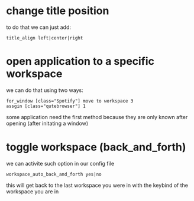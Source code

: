 # change title position

to do that we can just add:

```
title_align left|center|right
```

# open application to a specific workspace

we can do that using two ways:

```
for_window [class="Spotify"] move to workspace 3
assgin [class="qutebrowser"] 1
```

some application need the first method because they are only known after
opening (after initating a window)

# toggle workspace (back_and_forth)

we can activite such option in our config file

```
workspace_auto_back_and_forth yes|no
```

this will get back to the last workspace you were in with the keybind
of the workspace you are in


